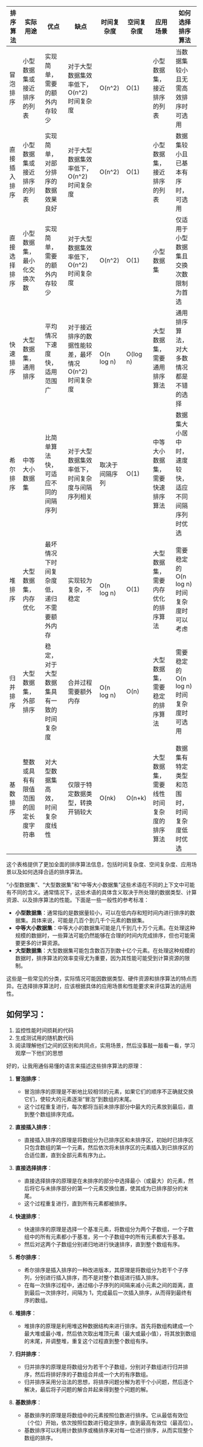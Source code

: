 | 排序算法 | 实际用途 | 优点 | 缺点 | 时间复杂度 | 空间复杂度 | 应用场景 | 如何选择排序算法 |
| --- | --- | --- | --- | --- | --- | --- | --- |
| 冒泡排序 | 小型数据集或接近排序的列表 | 实现简单，需要的额外内存较少 | 对于大型数据集效率低下，O(n^2) 时间复杂度 | O(n^2) | O(1) | 小型数据集，接近排序的列表 | 当数据集较小且无需高效排序时可选用 |
| 直接插入排序 | 小型数据集或接近排序的列表 | 实现简单，对部分排序的数据效果良好 | 对于大型数据集效率低下，O(n^2) 时间复杂度 | O(n^2) | O(1) | 小型数据集，接近排序的列表 | 数据集较小且已基本有序时，可选用 |
| 直接选择排序 | 小型数据集，最小化交换次数 | 实现简单，需要的额外内存较少 | 对于大型数据集效率低下，O(n^2) 时间复杂度 | O(n^2) | O(1) | 小型数据集 | 仅适用于小型数据集且交换次数限制为首选 |
| 快速排序 | 大型数据集，通用排序 | 平均情况下速度快，适用范围广 | 对于接近排序的数据性能较差，最坏情况 O(n^2) 时间复杂度 | O(n log n) | O(log n) | 大型数据集，需要通用排序算法 | 通用排序算法，对大多数情况都是不错的选择 |
| 希尔排序 | 中等大小数据集 | 比简单算法快，可适应不同的间隔序列 | 对于大型数据集效率低下，时间复杂度与间隔序列相关 | 取决于间隔序列 | O(1) | 中等大小数据集，需要快速排序算法 | 数据集大小居中时，速度较快，适应不同间隔序列时优选 |
| 堆排序 | 大型数据集，内存优化 | 最坏情况下时间复杂度低，递归不需要额外内存 | 实现较为复杂，不稳定 | O(n log n) | O(1) | 大型数据集，需要内存优化的排序算法 | 需要稳定的 O(n log n) 时间复杂度时可以考虑 |
| 归并排序 | 大型数据集，外部排序 | 稳定，对于大型数据集具有一致的时间复杂度 | 合并过程需要额外内存 | O(n log n) | O(n) | 大型数据集，需要稳定的排序算法 | 需要稳定的 O(n log n) 时间复杂度时可选用 |
| 基数排序 | 整数或具有有限值范围的固定长度字符串 | 对大型数据集高效，时间复杂度线性 | 仅限于特定数据类型，转换开销较大 | O(nk) | O(n+k) | 大型数据集，需要线性时间复杂度的排序算法 | 数据集有特定类型和范围时，时间复杂度低时优选 |

这个表格提供了更加全面的排序算法信息，包括时间复杂度、空间复杂度、应用场景以及如何选择合适的排序算法。

“小型数据集”、“大型数据集”和“中等大小数据集”这些术语在不同的上下文中可能有不同的含义。通常情况下，这些术语的具体含义取决于所处理的数据类型、计算资源、以及排序算法的性能。下面是一些一般性的参考标准：

- **小型数据集**：通常指的是数据量较小，可以在低内存和短时间内进行排序的数据集。具体来说，可能是几百个到几千个元素的数据集。
- **中等大小数据集**：中等大小的数据集可能是几千到几十万个元素。在处理这种规模的数据时，一些算法可能仍然能够在合理的时间内完成排序，但也可能需要更多的计算资源。
- **大型数据集**：大型数据集可能包含数百万到数十亿个元素。在处理这种规模的数据时，排序算法的效率变得尤为重要，因为其性能可能受到计算资源的限制。

这些是一些常见的分类，实际情况可能因数据类型、硬件资源和排序算法的特点而异。在选择排序算法时，应该根据具体的应用场景和性能要求来评估算法的适用性。


## 如何学习：
1. 监控性能时间损耗的代码
2. 生成测试用的随机数代码
3. 阅读理解他们之间的区别和共同点，实用场景，然后没事敲一敲看一看，学习观摩一下他们的思想


好的，让我用通俗易懂的语言来描述这些排序算法的原理：

1. **冒泡排序**：
    - 冒泡排序的原理是不断地比较相邻的元素，如果它们的顺序不正确就交换它们，使较大的元素逐渐“冒泡”到数组的末尾。
    - 这个过程重复进行，每次都将当前未排序部分中最大的元素放到最后，直到整个数组排序完成。

2. **直接插入排序**：
    - 直接插入排序的原理是将数组分为已排序区和未排序区，初始时已排序区只包含数组的第一个元素，然后依次将未排序区的元素插入到已排序区的合适位置，直到全部元素有序为止。

3. **直接选择排序**：
    - 直接选择排序的原理是在未排序的部分中选择最小（或最大）的元素，然后将它与未排序部分的第一个元素交换位置，使其成为已排序部分的末尾。
    - 这个过程重复进行，直到所有元素都被排序。

4. **快速排序**：
    - 快速排序的原理是选择一个基准元素，将数组分为两个子数组，一个子数组中的所有元素都小于基准，另一个子数组中的所有元素都大于基准。
    - 然后对这两个子数组分别递归地进行快速排序，直到整个数组有序。

5. **希尔排序**：
    - 希尔排序是插入排序的一种改进版本，其原理是将数组分为若干个子序列，分别进行插入排序，而不是对整个数组进行插入排序。
    - 在每一次排序过程中，通过缩小子序列的间隔来减小元素之间的距离，直到最后一次排序时，间隔为 1，完成最后一次插入排序，从而得到最终有序的数组。

6. **堆排序**：
    - 堆排序的原理是利用堆这种数据结构来进行排序。首先将数组构建成一个最大堆或最小堆，然后依次取出堆顶元素（最大或最小值），将其放到数组的末尾，并调整堆，重复这个过程直到整个数组有序。

7. **归并排序**：
    - 归并排序的原理是将数组分为若干个子数组，分别对子数组进行归并排序，然后将排好序的子数组合并成一个大的有序数组。
    - 归并排序采用分治法的思想，将排序问题分解为若干个小问题，然后逐个解决，最后将子问题的解合并起来得到整个问题的解。

8. **基数排序**：
    - 基数排序的原理是将数组中的元素按照位数进行排序。它从最低有效位（个位）开始，依次按照位数进行稳定排序，直到最高有效位（最高位）。
    - 基数排序可以利用计数排序或桶排序来对每一位进行排序，从而实现整个数组的排序。